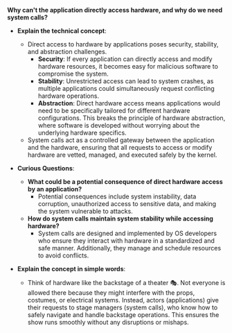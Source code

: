 
**Why can't the application directly access hardware, and why do we need system calls?**
- **Explain the technical concept**:
  - Direct access to hardware by applications poses security, stability, and abstraction challenges. 
    - **Security**: If every application can directly access and modify hardware resources, it becomes easy for malicious software to compromise the system.
    - **Stability**: Unrestricted access can lead to system crashes, as multiple applications could simultaneously request conflicting hardware operations.
    - **Abstraction**: Direct hardware access means applications would need to be specifically tailored for different hardware configurations. This breaks the principle of hardware abstraction, where software is developed without worrying about the underlying hardware specifics.
  - System calls act as a controlled gateway between the application and the hardware, ensuring that all requests to access or modify hardware are vetted, managed, and executed safely by the kernel.

- **Curious Questions**:
  - **What could be a potential consequence of direct hardware access by an application?**
    - Potential consequences include system instability, data corruption, unauthorized access to sensitive data, and making the system vulnerable to attacks.
  - **How do system calls maintain system stability while accessing hardware?**
    - System calls are designed and implemented by OS developers who ensure they interact with hardware in a standardized and safe manner. Additionally, they manage and schedule resources to avoid conflicts.

- **Explain the concept in simple words**:
  - Think of hardware like the backstage of a theater 🎭. Not everyone is allowed there because they might interfere with the props, costumes, or electrical systems. Instead, actors (applications) give their requests to stage managers (system calls), who know how to safely navigate and handle backstage operations. This ensures the show runs smoothly without any disruptions or mishaps.